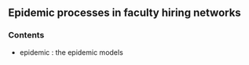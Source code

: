 Epidemic processes in faculty hiring networks
---------------------------------------------

### Contents

 - epidemic : the epidemic models
